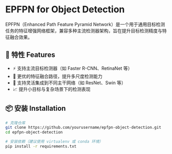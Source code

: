 # EPFPN for Object Detection

EPFPN（Enhanced Path Feature Pyramid Network）是一个用于通用目标检测任务的特征增强网络框架，兼容多种主流检测器架构，旨在提升目标检测精度与特征融合效果。

## 🚀 特性 Features

- ⚡ 支持主流目标检测器（如 Faster R-CNN、RetinaNet 等）
- 🔁 更优的特征融合路径，提升多尺度检测能力
- 🔬 支持灵活集成到不同主干网络（如 ResNet、Swin 等）
- 📈 提升小目标与复杂场景下的检测表现

## 📦 安装 Installation

```bash
# 克隆仓库
git clone https://github.com/yourusername/epfpn-object-detection.git
cd epfpn-object-detection

# 安装依赖（建议使用 virtualenv 或 conda 环境）
pip install -r requirements.txt
